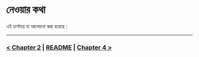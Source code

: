 # নেওয়ার কথা
এই চাপ্টারে যা আলোচনা করা হয়েছে : 


<hr />

### [< Chapter 2](./../track_2/track_2.md) | [README](./../README.md) | [Chapter 4 >](./../track_4/track_4.md)